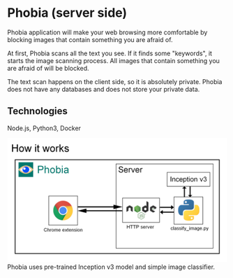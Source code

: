 # Phobia (server side)

Phobia application will make your web browsing more comfortable by blocking images that contain something you are afraid of.

At first, Phobia scans all the text you see. If it finds some "keywords", it starts the image scanning process. All images that contain something you are afraid of will be blocked.

The text scan happens on the client side, so it is absolutely private. Phobia does not have any databases and does not store your private data.

## Technologies

Node.js, Python3, Docker

![Structure](images/Structure.png)
Phobia uses pre-trained Inception v3 model and simple image classifier.

[build-badge]: https://img.shields.io/travis/AnthonyQuantum/PhobiaServer/master.png?style=flat-square
[build]: https://travis-ci.org/AnthonyQuantum/PhobiaServer
